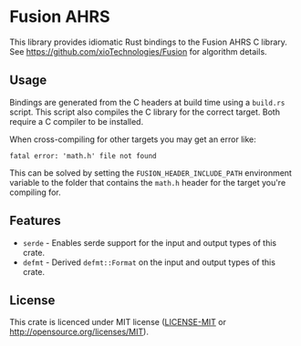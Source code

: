# Fusion AHRS

This library provides idiomatic Rust bindings to the Fusion AHRS C library. See <https://github.com/xioTechnologies/Fusion> for algorithm details.

## Usage

Bindings are generated from the C headers at build time using a `build.rs` script. This script also compiles the C library for the correct target. Both require a C compiler to be installed.

When cross-compiling for other targets you may get an error like:

```text
fatal error: 'math.h' file not found
```

This can be solved by setting the `FUSION_HEADER_INCLUDE_PATH` environment variable to the folder that contains the `math.h` header for the target you're compiling for.

## Features

- `serde` - Enables serde support for the input and output types of this crate.
- `defmt` - Derived `defmt::Format` on the input and output types of this crate.

## License

This crate is licenced under MIT license ([LICENSE-MIT](LICENSE-MIT) or <http://opensource.org/licenses/MIT>).
